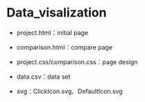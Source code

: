 # Data_visalization

- project.html：initial page

- comparison.html：compare page

- project.css/comparison.css：page design

- data.csv：data set

- svg：ClickIcon.svg、DefaultIcon.svg
